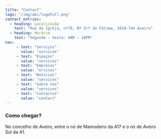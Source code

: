 ```yaml
---
title: "Contact"
logo: "/img/abc/logoFull.png"
contact_entries:
  - heading: Localização
    text: "Rua da Igreja, nº79, Nª Srª de Fátima, 3810-744 Aveiro"
  - heading: Horário
    text: "Segunda – Sexta: 9AM – 18PM"
nav:
     - text: "Serviços"
       value: "services"
     - text: "Espaços"
       value: "services"
     - text: "Empresas"
       value: "ervices"
     - text: "Notícias"
       value: "services"
     - text: "Sobre nós"
       value: "services"
     - text: "Contactos"
       value: "contact"
---
```

<h3 class="f4 b lh-title mb2">Como chegar?</h3>


No concelho de Aveiro, entre o nó de Mamodeiro da A17 e o nó de Aveiro Sul da A1.
